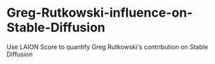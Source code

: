 # Greg-Rutkowski-influence-on-Stable-Diffusion
Use LAION Score to quantify Greg Rutkowski's contribution on Stable Diffusion
